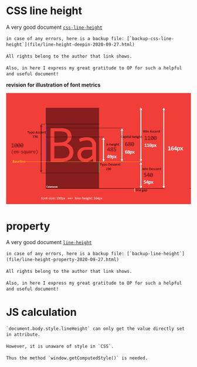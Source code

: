 ---
---

# CSS line height


A very good document [`css-line-height`](https://iamvdo.me/en/blog/css-font-metrics-line-height-and-vertical-align)

```note
in case of any errors, here is a backup file: [`backup-css-line-height`](file/line-height-deepin-2020-09-27.html)

All rights belong to the author that link shows.

Also, in here I express my great gratitude to OP for such a helpful and useful document!
```


**revision for illustration of font metrics**

![font-metrics](file/line-height-upm-px-equivalent.png)


# property

A very good document [`line-height`](https://marksheet.io/css-line-height.html)

```note
in case of any errors, here is a backup file: [`backup-line-height`](file/line-height-property-2020-09-27.html)

All rights belong to the author that link shows.

Also, in here I express my great gratitude to OP for such a helpful and useful document!
```


# JS calculation

```warning
`document.body.style.lineHeight` can only get the value directly set in attribute.

However, it is unaware of style in `CSS`.

Thus the method `window.getComputedStyle()` is needed.
```


